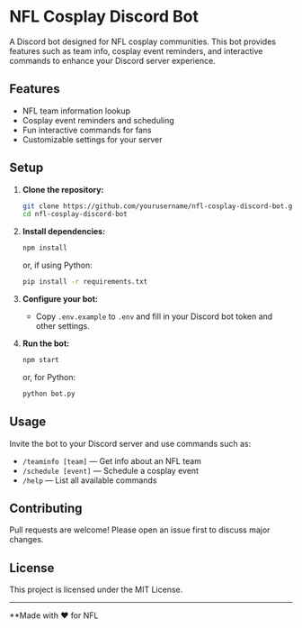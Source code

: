 # NFL Cosplay Discord Bot

A Discord bot designed for NFL cosplay communities. This bot provides features such as team info, cosplay event reminders, and interactive commands to enhance your Discord server experience.

## Features

- NFL team information lookup
- Cosplay event reminders and scheduling
- Fun interactive commands for fans
- Customizable settings for your server

## Setup

1. **Clone the repository:**
   ```sh
   git clone https://github.com/yourusername/nfl-cosplay-discord-bot.git
   cd nfl-cosplay-discord-bot
   ```

2. **Install dependencies:**
   ```sh
   npm install
   ```
   or, if using Python:
   ```sh
   pip install -r requirements.txt
   ```

3. **Configure your bot:**
   - Copy `.env.example` to `.env` and fill in your Discord bot token and other settings.

4. **Run the bot:**
   ```sh
   npm start
   ```
   or, for Python:
   ```sh
   python bot.py
   ```

## Usage

Invite the bot to your Discord server and use commands such as:
- `/teaminfo [team]` — Get info about an NFL team
- `/schedule [event]` — Schedule a cosplay event
- `/help` — List all available commands

## Contributing

Pull requests are welcome! Please open an issue first to discuss major changes.

## License

This project is licensed under the MIT License.

---

**Made with ❤️ for NFL
